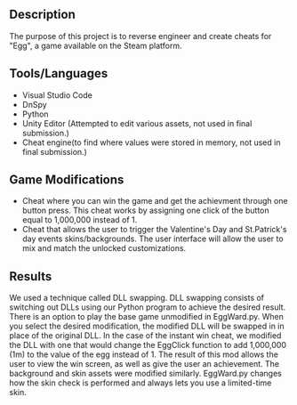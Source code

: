 ## Description
The purpose of this project is to reverse engineer and create cheats for "Egg", a game available on the Steam platform.

## Tools/Languages
- Visual Studio Code
- DnSpy
- Python
- Unity Editor (Attempted to edit various assets, not used in final submission.)
- Cheat engine(to find where values were stored in memory, not used in final submission.)

## Game Modifications
- Cheat where you can win the game and get the achievment through one button press. This cheat works by assigning one click of the button equal to 1,000,000 instead of 1.
- Cheat that allows the user to trigger the Valentine's Day and St.Patrick's day events skins/backgrounds. The user interface will allow the user to mix and match the unlocked customizations. 

## Results
We used a technique called DLL swapping. DLL swapping consists of switching out DLLs using our Python program to achieve the desired result. There is an option to play the base game unmodified in EggWard.py. When you select the desired modification, the modified DLL will be swapped in in place of the original DLL. In the case of the instant win cheat, we modified the DLL with one that would change the EggClick function to add 1,000,000 (1m) to the value of the egg instead of 1. The result of this mod allows the user to view the win screen, as well as give the user an achievement. The background and skin assets were modified similarly. EggWard.py changes how the skin check is performed and always lets you use a limited-time skin.​

